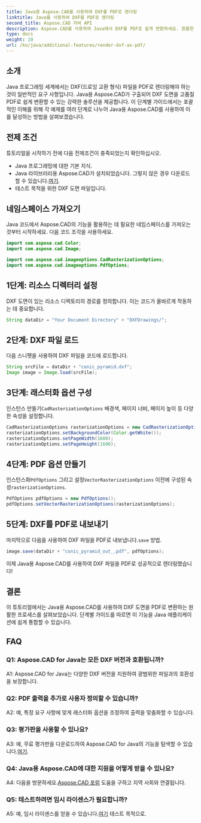 ```yaml
---
title: Java용 Aspose.CAD를 사용하여 DXF를 PDF로 렌더링
linktitle: Java를 사용하여 DXF를 PDF로 렌더링
second_title: Aspose.CAD 자바 API
description: Aspose.CAD를 사용하여 Java에서 DXF를 PDF로 쉽게 변환하세요. 원활한 렌더링을 위한 단계별 가이드를 따르세요.
type: docs
weight: 19
url: /ko/java/additional-features/render-dxf-as-pdf/
---
```

## 소개

Java 프로그래밍 세계에서는 DXF(드로잉 교환 형식) 파일을 PDF로 렌더링해야 하는 것이 일반적인 요구 사항입니다. Java용 Aspose.CAD가 구출되어 DXF 도면을 고품질 PDF로 쉽게 변환할 수 있는 강력한 솔루션을 제공합니다. 이 단계별 가이드에서는 포괄적인 이해를 위해 각 예제를 여러 단계로 나누어 Java용 Aspose.CAD를 사용하여 이를 달성하는 방법을 살펴보겠습니다.

## 전제 조건

튜토리얼을 시작하기 전에 다음 전제조건이 충족되었는지 확인하십시오.

- Java 프로그래밍에 대한 기본 지식.
-  Java 라이브러리용 Aspose.CAD가 설치되었습니다. 그렇지 않은 경우 다운로드할 수 있습니다.[여기](https://releases.aspose.com/cad/java/).
- 테스트 목적을 위한 DXF 도면 파일입니다.

## 네임스페이스 가져오기

Java 코드에서 Aspose.CAD의 기능을 활용하는 데 필요한 네임스페이스를 가져오는 것부터 시작하세요. 다음 코드 조각을 사용하세요.

```java
import com.aspose.cad.Color;
import com.aspose.cad.Image;

import com.aspose.cad.imageoptions.CadRasterizationOptions;
import com.aspose.cad.imageoptions.PdfOptions;
```

## 1단계: 리소스 디렉터리 설정

DXF 도면이 있는 리소스 디렉토리의 경로를 정의합니다. 이는 코드가 올바르게 작동하는 데 중요합니다. 

```java
String dataDir = "Your Document Directory" + "DXFDrawings/";
```

## 2단계: DXF 파일 로드

다음 스니펫을 사용하여 DXF 파일을 코드에 로드합니다.

```java
String srcFile = dataDir + "conic_pyramid.dxf";
Image image = Image.load(srcFile);
```

## 3단계: 래스터화 옵션 구성

 인스턴스 만들기`CadRasterizationOptions` 배경색, 페이지 너비, 페이지 높이 등 다양한 속성을 설정합니다.

```java
CadRasterizationOptions rasterizationOptions = new CadRasterizationOptions();
rasterizationOptions.setBackgroundColor(Color.getWhite());
rasterizationOptions.setPageWidth(1600);
rasterizationOptions.setPageHeight(1600);
```

## 4단계: PDF 옵션 만들기

 인스턴스화`PdfOptions` 그리고 설정`VectorRasterizationOptions` 이전에 구성된 속성`rasterizationOptions`.

```java
PdfOptions pdfOptions = new PdfOptions();
pdfOptions.setVectorRasterizationOptions(rasterizationOptions);
```

## 5단계: DXF를 PDF로 내보내기

 마지막으로 다음을 사용하여 DXF 파일을 PDF로 내보냅니다.`save` 방법.

```java
image.save(dataDir + "conic_pyramid_out_.pdf", pdfOptions);
```

이제 Java용 Aspose.CAD를 사용하여 DXF 파일을 PDF로 성공적으로 렌더링했습니다!

## 결론

이 튜토리얼에서는 Java용 Aspose.CAD를 사용하여 DXF 도면을 PDF로 변환하는 원활한 프로세스를 살펴보았습니다. 단계별 가이드를 따르면 이 기능을 Java 애플리케이션에 쉽게 통합할 수 있습니다.

## FAQ

### Q1: Aspose.CAD for Java는 모든 DXF 버전과 호환됩니까?

A1: Aspose.CAD for Java는 다양한 DXF 버전을 지원하여 광범위한 파일과의 호환성을 보장합니다.

### Q2: PDF 출력을 추가로 사용자 정의할 수 있습니까?

A2: 예, 특정 요구 사항에 맞게 래스터화 옵션을 조정하여 출력을 맞춤화할 수 있습니다.

### Q3: 평가판을 사용할 수 있나요?

 A3: 예, 무료 평가판을 다운로드하여 Aspose.CAD for Java의 기능을 탐색할 수 있습니다.[여기](https://releases.aspose.com/).

### Q4: Java용 Aspose.CAD에 대한 지원을 어떻게 받을 수 있나요?

 A4: 다음을 방문하세요.[Aspose.CAD 포럼](https://forum.aspose.com/c/cad/19) 도움을 구하고 지역 사회와 연결됩니다.

### Q5: 테스트하려면 임시 라이센스가 필요합니까?

 A5: 예, 임시 라이센스를 얻을 수 있습니다.[여기](https://purchase.aspose.com/temporary-license/) 테스트 목적으로.